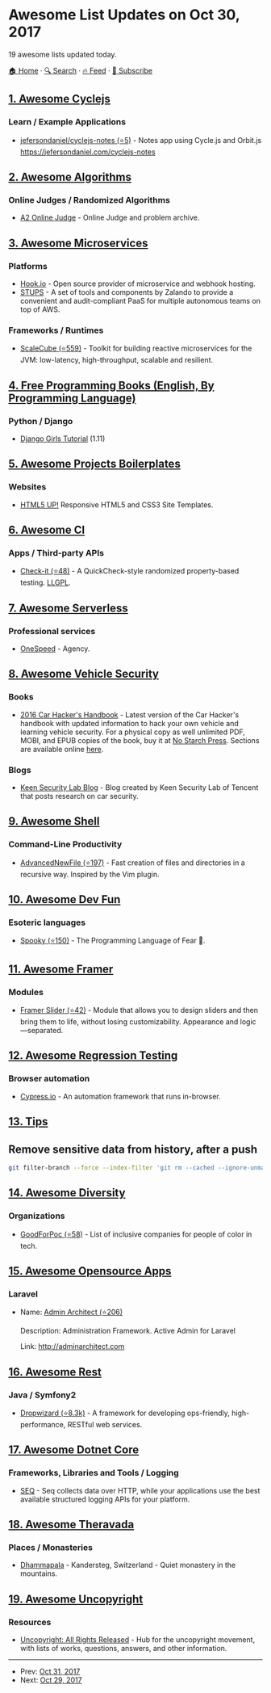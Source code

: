# Awesome List Updates on Oct 30, 2017

19 awesome lists updated today.

[🏠 Home](/README.md) · [🔍 Search](https://www.trackawesomelist.com/search/) · [🔥 Feed](https://www.trackawesomelist.com/rss.xml) · [📮 Subscribe](https://trackawesomelist.us17.list-manage.com/subscribe?u=d2f0117aa829c83a63ec63c2f&id=36a103854c)



## [1. Awesome Cyclejs](/content/cyclejs-community/awesome-cyclejs/README.md)

### Learn / Example Applications

*   [jefersondaniel/cyclejs-notes (⭐5)](https://github.com/jefersondaniel/cyclejs-notes/) - Notes app using Cycle.js and Orbit.js <https://jefersondaniel.com/cyclejs-notes>

## [2. Awesome Algorithms](/content/tayllan/awesome-algorithms/README.md)

### Online Judges / Randomized Algorithms

*   [A2 Online Judge](https://a2oj.com/) - Online Judge and problem archive.

## [3. Awesome Microservices](/content/mfornos/awesome-microservices/README.md)

### Platforms

*   [Hook.io](https://hook.io) - Open source provider of microservice and webhook hosting.
*   [STUPS](https://stups.io/) - A set of tools and components by Zalando to provide a convenient and audit-compliant PaaS for multiple autonomous teams on top of AWS.

### Frameworks / Runtimes

*   [ScaleCube (⭐559)](https://github.com/scalecube/scalecube) - Toolkit for building reactive microservices for the JVM: low-latency, high-throughput, scalable and resilient.

## [4. Free Programming Books (English, By Programming Language)](/content/EbookFoundation/free-programming-books/README.md)

### Python / Django

*   [Django Girls Tutorial](https://tutorial.djangogirls.org/en/) (1.11)

## [5. Awesome Projects Boilerplates](/content/melvin0008/awesome-projects-boilerplates/README.md)

### Websites

*   [HTML5 UP!](https://html5up.net/) Responsive HTML5 and CSS3 Site Templates.

## [6. Awesome Cl](/content/CodyReichert/awesome-cl/README.md)

### Apps / Third-party APIs

*   [Check-it (⭐48)](https://github.com/DalekBaldwin/check-it) - A QuickCheck-style randomized property-based testing. [LLGPL](http://opensource.franz.com/preamble.html).

## [7. Awesome Serverless](/content/pmuens/awesome-serverless/README.md)

### Professional services

*   [OneSpeed](https://onespeed.io) - Agency.

## [8. Awesome Vehicle Security](/content/jaredthecoder/awesome-vehicle-security/README.md)

### Books

*   [2016 Car Hacker's Handbook](https://www.amazon.com/Car-Hackers-Handbook-Penetration-Tester/dp/1593277032) - Latest version of the Car Hacker's handbook with updated information to hack your own vehicle and learning vehicle security. For a physical copy as well unlimited PDF, MOBI, and EPUB copies of the book, buy it at [No Starch Press](https://www.nostarch.com/carhacking). Sections are available online [here](https://books.google.com/books?id=Ao_QCwAAQBAJ\&lpg=PP1\&dq=car%20hacking\&pg=PP1#v=onepage\&q\&f=false).

### Blogs

*   [Keen Security Lab Blog](http://keenlab.tencent.com/en/) - Blog created by Keen Security Lab of Tencent that posts research on car security.

## [9. Awesome Shell](/content/alebcay/awesome-shell/README.md)

### Command-Line Productivity

*   [AdvancedNewFile (⭐197)](https://github.com/tanrax/terminal-AdvancedNewFile) - Fast creation of files and directories in a recursive way. Inspired by the Vim plugin.

## [10. Awesome Dev Fun](/content/mislavcimpersak/awesome-dev-fun/README.md)

### Esoteric languages

*   [Spooky (⭐150)](https://github.com/ftripier/spookyc) - The Programming Language of Fear 🌚.

## [11. Awesome Framer](/content/podo/awesome-framer/README.md)

### Modules

*   [Framer Slider (⭐42)](https://github.com/benjamindenboer/FramerSlider) - Module that allows you to design sliders and then bring them to life, without losing customizability. Appearance and logic—separated.

## [12. Awesome Regression Testing](/content/mojoaxel/awesome-regression-testing/README.md)

### Browser automation

*   [Cypress.io](https://www.cypress.io/) - An automation framework that runs in-browser.

## [13. Tips](/content/git-tips/tips/README.md)

## Remove sensitive data from history, after a push

```sh
git filter-branch --force --index-filter 'git rm --cached --ignore-unmatch <path-to-your-file>' --prune-empty --tag-name-filter cat -- --all && git push origin --force --all
```

## [14. Awesome Diversity](/content/folkswhocode/awesome-diversity/README.md)

### Organizations

*   [GoodForPoc (⭐58)](https://github.com/GoodForPoC/GoodForPoC) - List of inclusive companies for people of color in tech.

## [15. Awesome Opensource Apps](/content/unicodeveloper/awesome-opensource-apps/README.md)

### Laravel

- Name: [Admin Architect (⭐206)](http://github.com/adminarchitect/core)

  Description: Administration Framework. Active Admin for Laravel

  Link: <http://adminarchitect.com>



## [16. Awesome Rest](/content/marmelab/awesome-rest/README.md)

### Java / Symfony2

*   [Dropwizard (⭐8.3k)](https://github.com/dropwizard/dropwizard) - A framework for developing ops-friendly, high-performance, RESTful web services.

## [17. Awesome Dotnet Core](/content/thangchung/awesome-dotnet-core/README.md)

### Frameworks, Libraries and Tools / Logging

*   [SEQ](https://getseq.net) - Seq collects data over HTTP, while your applications use the best available structured logging APIs for your platform.

## [18. Awesome Theravada](/content/johnjago/awesome-theravada/README.md)

### Places / Monasteries

*   [Dhammapala](http://dhammapala.ch/home-eng/) -  Kandersteg, Switzerland - Quiet monastery in the mountains.

## [19. Awesome Uncopyright](/content/johnjago/awesome-uncopyright/README.md)

### Resources

*   [Uncopyright: All Rights Released](http://uncopyright.org/) - Hub for the uncopyright movement, with lists of works, questions, answers, and other information.

---

- Prev: [Oct 31, 2017](/content/2017/10/31/README.md)
- Next: [Oct 29, 2017](/content/2017/10/29/README.md)